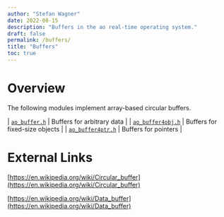 ```yaml
---
author: "Stefan Wagner"
date: 2022-08-15
description: "Buffers in the ao real-time operating system."
draft: false
permalink: /buffers/
title: "Buffers"
toc: true
---
```


# Overview

The following modules implement array-based circular buffers.

| [`ao_buffer.h`](modules/buffer.md) | Buffers for arbitrary data |
| [`ao_buffer4obj.h`](modules/buffer4obj.md) | Buffers for fixed-size objects |
| [`ao_buffer4ptr.h`](modules/buffer4ptr.md) | Buffers for pointers |

# External Links

[https://en.wikipedia.org/wiki/Circular_buffer](https://en.wikipedia.org/wiki/Circular_buffer)

[https://en.wikipedia.org/wiki/Data_buffer](https://en.wikipedia.org/wiki/Data_buffer)
